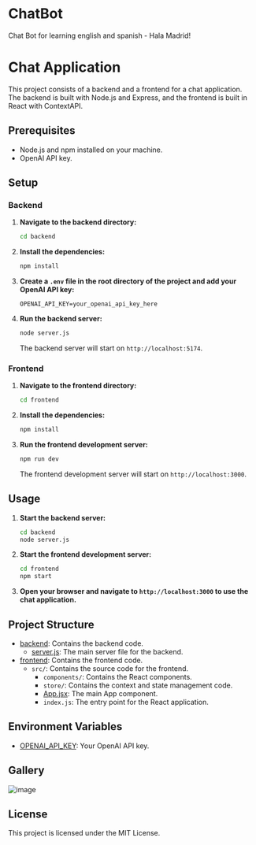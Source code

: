 # ChatBot
Chat Bot for learning english and spanish - Hala Madrid!


# Chat Application

This project consists of a backend and a frontend for a chat application. The backend is built with Node.js and Express, and the frontend is built in React with ContextAPI.

## Prerequisites

- Node.js and npm installed on your machine.
- OpenAI API key.

## Setup

### Backend

1. **Navigate to the backend directory:**

    ```sh
    cd backend
    ```

2. **Install the dependencies:**

    ```sh
    npm install
    ```

3. **Create a `.env` file in the root directory of the project and add your OpenAI API key:**

    ```env
    OPENAI_API_KEY=your_openai_api_key_here
    ```

4. **Run the backend server:**

    ```sh
    node server.js
    ```

    The backend server will start on `http://localhost:5174`.

### Frontend

1. **Navigate to the frontend directory:**

    ```sh
    cd frontend
    ```

2. **Install the dependencies:**

    ```sh
    npm install
    ```

3. **Run the frontend development server:**

    ```sh
    npm run dev
    ```

    The frontend development server will start on `http://localhost:3000`.

## Usage

1. **Start the backend server:**

    ```sh
    cd backend
    node server.js
    ```

2. **Start the frontend development server:**

    ```sh
    cd frontend
    npm start
    ```

3. **Open your browser and navigate to `http://localhost:3000` to use the chat application.**

## Project Structure

- [backend](http://_vscodecontentref_/2): Contains the backend code.
  - [server.js](http://_vscodecontentref_/3): The main server file for the backend.
- [frontend](http://_vscodecontentref_/4): Contains the frontend code.
  - `src/`: Contains the source code for the frontend.
    - `components/`: Contains the React components.
    - `store/`: Contains the context and state management code.
    - [App.jsx](http://_vscodecontentref_/5): The main App component.
    - `index.js`: The entry point for the React application.

## Environment Variables

- [OPENAI_API_KEY](http://_vscodecontentref_/6): Your OpenAI API key.


## Gallery

![image](https://github.com/user-attachments/assets/007018bc-7a82-4423-abb5-33abeedfd2ad)


## License

This project is licensed under the MIT License.







